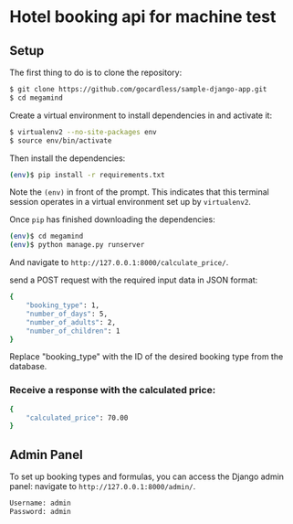 # Hotel booking api for machine test

## Setup

The first thing to do is to clone the repository:

```sh
$ git clone https://github.com/gocardless/sample-django-app.git
$ cd megamind
```

Create a virtual environment to install dependencies in and activate it:

```sh
$ virtualenv2 --no-site-packages env
$ source env/bin/activate
```

Then install the dependencies:

```sh
(env)$ pip install -r requirements.txt
```
Note the `(env)` in front of the prompt. This indicates that this terminal
session operates in a virtual environment set up by `virtualenv2`.

Once `pip` has finished downloading the dependencies:
```sh
(env)$ cd megamind
(env)$ python manage.py runserver
```
And navigate to `http://127.0.0.1:8000/calculate_price/`.




send a POST request with the required input data in JSON format:
```sh
{
    "booking_type": 1, 
    "number_of_days": 5, 
    "number_of_adults": 2, 
    "number_of_children": 1
}
```
Replace "booking_type" with the ID of the desired booking type from the database.

### Receive a response with the calculated price:
```sh
{
    "calculated_price": 70.00
}
```

## Admin Panel
To set up booking types and formulas, you can access the Django admin panel:
navigate to `http://127.0.0.1:8000/admin/`.
```sh
Username: admin
Password: admin
```